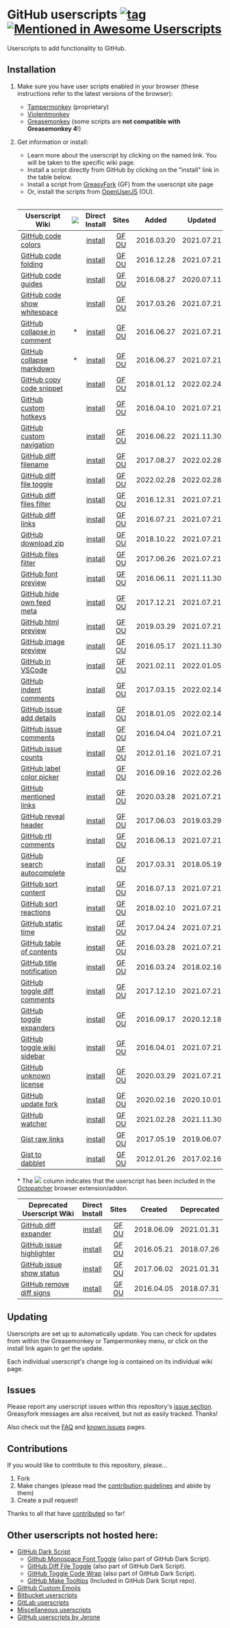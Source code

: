 # GitHub userscripts [![tag](https://img.shields.io/github/tag/Mottie/GitHub-userscripts.svg)](https://github.com/Mottie/GitHub-userscripts/tags) [![Mentioned in Awesome Userscripts](https://awesome.re/mentioned-badge.svg)](https://github.com/brunocvcunha/awesome-userscripts#readme)

Userscripts to add functionality to GitHub.

## Installation

1. Make sure you have user scripts enabled in your browser (these instructions refer to the latest versions of the browser):

	* [Tampermonkey](https://www.tampermonkey.net/) (proprietary)
	* [Violentmonkey](https://violentmonkey.github.io/get-it/)
	* [Greasemonkey](https://addons.mozilla.org/firefox/addon/greasemonkey/) (some scripts are **not compatible with Greasemonkey 4**!)

2. Get information or install:
	* Learn more about the userscript by clicking on the named link. You will be taken to the specific wiki page.
	* Install a script directly from GitHub by clicking on the "install" link in the table below.
	* Install a script from [GreasyFork](https://greasyfork.org/en/users/24847-mottie) (GF) from the userscript site page
	* Or, install the scripts from [OpenUserJS](https://openuserjs.org/users/Mottie/scripts) (OU).<br><br>

	| Userscript Wiki                        | ![][ico] | Direct<br>Install | Sites                 | Added      | Updated    |
	|----------------------------------------|:---:|:------------------:|:-------------------------:|:----------:|:----------:|
	| [GitHub code colors][ccr-wiki]         |     | [install][ccr-raw] | [GF][ccr-gf] [OU][ccr-ou] | 2016.03.20 | 2021.07.21 |
	| [GitHub code folding][cfd-wiki]        |     | [install][cfd-raw] | [GF][cfd-gf] [OU][cfd-ou] | 2016.12.28 | 2021.07.21 |
	| [GitHub code guides][cgl-wiki]         |     | [install][cgl-raw] | [GF][cgl-gf] [OU][cgl-ou] | 2016.08.27 | 2020.07.11 |
	| [GitHub code show whitespace][csw-wiki]|     | [install][csw-raw] | [GF][csw-gf] [OU][csw-ou] | 2017.03.26 | 2021.07.21 |
	| [GitHub collapse in comment][cic-wiki] |  *  | [install][cic-raw] | [GF][cic-gf] [OU][cic-ou] | 2016.06.27 | 2021.07.21 |
	| [GitHub collapse markdown][cmd-wiki]   |  *  | [install][cmd-raw] | [GF][cmd-gf] [OU][cmd-ou] | 2016.06.27 | 2021.07.21 |
	| [GitHub copy code snippet][ccs-wiki]   |     | [install][ccs-raw] | [GF][ccs-gf] [OU][ccs-ou] | 2018.01.12 | 2022.02.24 |
	| [GitHub custom hotkeys][chk-wiki]      |     | [install][chk-raw] | [GF][chk-gf] [OU][chk-ou] | 2016.04.10 | 2021.07.21 |
	| [GitHub custom navigation][cnv-wiki]   |     | [install][cnv-raw] | [GF][cnv-gf] [OU][cnv-ou] | 2016.06.22 | 2021.11.30 |
	| [GitHub diff filename][dfn-wiki]       |     | [install][dfn-raw] | [GF][dfn-gf] [OU][dfn-ou] | 2017.08.27 | 2022.02.28 |
	| [GitHub diff file toggle][dft-wiki]    |     | [install][dft-raw] | [GF][dft-gf] [OU][dft-ou] | 2022.02.28 | 2022.02.28 |
	| [GitHub diff files filter][dff-wiki]   |     | [install][dff-raw] | [GF][dff-gf] [OU][dff-ou] | 2016.12.31 | 2021.07.21 |
	| [GitHub diff links][dfl-wiki]          |     | [install][dfl-raw] | [GF][dfl-gf] [OU][dfl-ou] | 2016.07.21 | 2021.07.21 |
	| [GitHub download zip][dlz-wiki]        |     | [install][dlz-raw] | [GF][dlz-gf] [OU][dlz-ou] | 2018.10.22 | 2021.07.21 |
	| [GitHub files filter][gff-wiki]        |     | [install][gff-raw] | [GF][gff-gf] [OU][gff-ou] | 2017.06.26 | 2021.07.21 |
	| [GitHub font preview][fpv-wiki]        |     | [install][fpv-raw] | [GF][fpv-gf] [OU][fpv-ou] | 2016.06.11 | 2021.11.30 |
	| [GitHub hide own feed meta][hof-wiki]  |     | [install][hof-raw] | [GF][hof-gf] [OU][hof-ou] | 2017.12.21 | 2021.07.21 |
	| [GitHub html preview][ghp-wiki]        |     | [install][ghp-raw] | [GF][ghp-gf] [OU][ghp-ou] | 2019.03.29 | 2021.07.21 |
	| [GitHub image preview][ipv-wiki]       |     | [install][ipv-raw] | [GF][ipv-gf] [OU][ipv-ou] | 2016.05.17 | 2021.11.30 |
	| [GitHub in VSCode][ivs-wiki]           |     | [install][ivs-raw] | [GF][ivs-gf] [OU][ivs-ou] | 2021.02.11 | 2022.01.05 |
	| [GitHub indent comments][ioc-wiki]     |     | [install][ioc-raw] | [GF][ioc-gf] [OU][ioc-ou] | 2017.03.15 | 2022.02.14 |
	| [GitHub issue add details][iad-wiki]   |     | [install][iad-raw] | [GF][iad-gf] [OU][iad-ou] | 2018.01.05 | 2022.02.14 |
	| [GitHub issue comments][ic1-wiki]      |     | [install][ic1-raw] | [GF][ic1-gf] [OU][ic1-ou] | 2016.04.04 | 2021.07.21 |
	| [GitHub issue counts][ic2-wiki]        |     | [install][ic2-raw] | [GF][ic2-gf] [OU][ic2-ou] | 2012.01.16 | 2021.07.21 |
	| [GitHub label color picker][glc-wiki]  |     | [install][glc-raw] | [GF][glc-gf] [OU][glc-ou] | 2016.09.16 | 2022.02.26 |
	| [GitHub mentioned links][iml-wiki]     |     | [install][iml-raw] | [GF][iml-gf] [OU][iml-ou] | 2020.03.28 | 2021.07.21 |
	| [GitHub reveal header][rhd-wiki]       |     | [install][rhd-raw] | [GF][rhd-gf] [OU][rhd-ou] | 2017.06.03 | 2019.03.29 |
	| [GitHub rtl comments][rtl-wiki]        |     | [install][rtl-raw] | [GF][rtl-gf] [OU][rtl-ou] | 2016.06.13 | 2021.07.21 |
	| [GitHub search autocomplete][sac-wiki] |     | [install][sac-raw] | [GF][sac-gf] [OU][sac-ou] | 2017.03.31 | 2018.05.19 |
	| [GitHub sort content][srt-wiki]        |     | [install][srt-raw] | [GF][srt-gf] [OU][srt-ou] | 2016.07.13 | 2021.07.21 |
	| [GitHub sort reactions][gsr-wiki]      |     | [install][gsr-raw] | [GF][gsr-gf] [OU][gsr-ou] | 2018.02.10 | 2021.07.21 |
	| [GitHub static time][stt-wiki]         |     | [install][stt-raw] | [GF][stt-gf] [OU][stt-ou] | 2017.04.24 | 2021.07.21 |
	| [GitHub table of contents][toc-wiki]   |     | [install][toc-raw] | [GF][toc-gf] [OU][toc-ou] | 2016.03.28 | 2021.07.21 |
	| [GitHub title notification][tbn-wiki]  |     | [install][tbn-raw] | [GF][tbn-gf] [OU][tbn-ou] | 2016.03.24 | 2018.02.16 |
	| [GitHub toggle diff comments][tdc-wiki]|     | [install][tdc-raw] | [GF][tdc-gf] [OU][tdc-ou] | 2017.12.10 | 2021.07.21 |
	| [GitHub toggle expanders][tex-wiki]    |     | [install][tex-raw] | [GF][tex-gf] [OU][tex-ou] | 2016.09.17 | 2020.12.18 |
	| [GitHub toggle wiki sidebar][tws-wiki] |     | [install][tws-raw] | [GF][tws-gf] [OU][tws-ou] | 2016.04.01 | 2021.07.21 |
	| [GitHub unknown license][gul-wiki]     |     | [install][gul-raw] | [GF][gul-gf] [OU][gul-ou] | 2020.03.29 | 2021.07.21 |
	| [GitHub update fork][ufk-wiki]         |     | [install][ufk-raw] | [GF][ufk-gf] [OU][ufk-ou] | 2020.02.16 | 2020.10.01 |
	| [GitHub watcher][wat-wiki]             |     | [install][wat-raw] | [GF][wat-gf] [OU][wat-ou] | 2021.02.28 | 2021.11.30 |
	| [Gist raw links][grl-wiki]             |     | [install][grl-raw] | [GF][grl-gf] [OU][grl-ou] | 2017.05.19 | 2019.06.07 |
	| [Gist to dabblet][g2d-wiki]            |     | [install][g2d-raw] | [GF][g2d-gf] [OU][g2d-ou] | 2012.01.26 | 2017.02.16 |

	\* The ![][ico] column indicates that the userscript has been included in the [Octopatcher](https://github.com/Mottie/Octopatcher) browser extension/addon.


	| Deprecated Userscript Wiki             | Direct<br>Install  | Sites                     | Created    | Deprecated |
	|----------------------------------------|:------------------:|:-------------------------:|:----------:|:----------:|
	| [GitHub diff expander][dex-wiki]       | [install][dex-raw] | [GF][dex-gf] [OU][dex-ou] | 2018.06.09 | 2021.01.31 |
	| [GitHub issue highlighter][gih-wiki]   | [install][gih-raw] | [GF][gih-gf] [OU][gih-ou] | 2016.05.21 | 2018.07.26 |
	| [GitHub issue show status][iss-wiki]   | [install][iss-raw] | [GF][iss-gf] [OU][iss-ou] | 2017.06.02 | 2021.01.31 |
	| [GitHub remove diff signs][rds-wiki]   | [install][rds-raw] | [GF][rds-gf] [OU][rds-ou] | 2016.04.05 | 2018.07.31 |

[ccr-wiki]: https://github.com/Mottie/GitHub-userscripts/wiki/GitHub-code-colors
[ccs-wiki]: https://github.com/Mottie/GitHub-userscripts/wiki/GitHub-copy-code-snippet
[cfd-wiki]: https://github.com/Mottie/GitHub-userscripts/wiki/GitHub-code-folding
[cgl-wiki]: https://github.com/Mottie/GitHub-userscripts/wiki/GitHub-code-guides
[chk-wiki]: https://github.com/Mottie/GitHub-userscripts/wiki/GitHub-custom-hotkeys
[cic-wiki]: https://github.com/Mottie/GitHub-userscripts/wiki/GitHub-collapse-in-comment
[cmd-wiki]: https://github.com/Mottie/GitHub-userscripts/wiki/GitHub-collapse-markdown
[cnv-wiki]: https://github.com/Mottie/GitHub-userscripts/wiki/GitHub-custom-navigation
[csw-wiki]: https://github.com/Mottie/GitHub-userscripts/wiki/GitHub-code-show-whitespace
[dex-wiki]: https://github.com/Mottie/GitHub-userscripts/wiki/GitHub-diff-expander
[dff-wiki]: https://github.com/Mottie/GitHub-userscripts/wiki/GitHub-diff-files-filter
[dft-wiki]: https://github.com/Mottie/GitHub-userscripts/wiki/GitHub-diff-file-toggle
[dfl-wiki]: https://github.com/Mottie/GitHub-userscripts/wiki/GitHub-diff-links
[dfn-wiki]: https://github.com/Mottie/GitHub-userscripts/wiki/GitHub-diff-filename
[dlz-wiki]: https://github.com/Mottie/GitHub-userscripts/wiki/GitHub-download-zip
[fpv-wiki]: https://github.com/Mottie/GitHub-userscripts/wiki/GitHub-font-preview
[g2d-wiki]: https://github.com/Mottie/GitHub-userscripts/wiki/Gist-to-dabblet
[gff-wiki]: https://github.com/Mottie/GitHub-userscripts/wiki/GitHub-files-filter
[ghp-wiki]: https://github.com/Mottie/GitHub-userscripts/wiki/GitHub-html-preview
[gih-wiki]: https://github.com/Mottie/GitHub-userscripts/wiki/GitHub-issue-highlighter
[glc-wiki]: https://github.com/Mottie/GitHub-userscripts/wiki/GitHub-label-color-picker
[grl-wiki]: https://github.com/Mottie/GitHub-userscripts/wiki/Gist-raw-links
[gsr-wiki]: https://github.com/Mottie/GitHub-userscripts/wiki/GitHub-sort-reactions
[gul-wiki]: https://github.com/Mottie/GitHub-userscripts/wiki/GitHub-unknown-license
[hof-wiki]: https://github.com/Mottie/GitHub-userscripts/wiki/GitHub-hide-own-feed-meta
[iad-wiki]: https://github.com/Mottie/GitHub-userscripts/wiki/GitHub-issue-add-details
[ic1-wiki]: https://github.com/Mottie/GitHub-userscripts/wiki/GitHub-issue-comments
[ic2-wiki]: https://github.com/Mottie/GitHub-userscripts/wiki/GitHub-issue-counts
[iml-wiki]: https://github.com/Mottie/GitHub-userscripts/wiki/GitHub-mentioned-links
[ioc-wiki]: https://github.com/Mottie/GitHub-userscripts/wiki/GitHub-indent-comments
[ipv-wiki]: https://github.com/Mottie/GitHub-userscripts/wiki/GitHub-image-preview
[iss-wiki]: https://github.com/Mottie/GitHub-userscripts/wiki/GitHub-issue-show-status
[ivs-wiki]: https://github.com/Mottie/GitHub-userscripts/wiki/GitHub-in-VSCode
[rds-wiki]: https://github.com/Mottie/GitHub-userscripts/wiki/GitHub-remove-diff-signs
[rhd-wiki]: https://github.com/Mottie/GitHub-userscripts/wiki/GitHub-reveal-header
[rtl-wiki]: https://github.com/Mottie/GitHub-userscripts/wiki/GitHub-rtl-comments
[sac-wiki]: https://github.com/Mottie/GitHub-userscripts/wiki/GitHub-search-autocomplete
[srt-wiki]: https://github.com/Mottie/GitHub-userscripts/wiki/GitHub-sort-content
[stt-wiki]: https://github.com/Mottie/GitHub-userscripts/wiki/GitHub-static-time
[tbn-wiki]: https://github.com/Mottie/GitHub-userscripts/wiki/GitHub-title-notification
[tdc-wiki]: https://github.com/Mottie/GitHub-userscripts/wiki/GitHub-toggle-diff-comments
[tex-wiki]: https://github.com/Mottie/GitHub-userscripts/wiki/GitHub-toggle-expanders
[toc-wiki]: https://github.com/Mottie/GitHub-userscripts/wiki/GitHub-table-of-contents
[tws-wiki]: https://github.com/Mottie/GitHub-userscripts/wiki/GitHub-toggle-wiki-sidebar
[ufk-wiki]: https://github.com/Mottie/GitHub-userscripts/wiki/GitHub-update-fork
[wat-wiki]: https://github.com/Mottie/GitHub-userscripts/wiki/GitHub-watcher

[ccr-raw]: https://raw.githubusercontent.com/Mottie/GitHub-userscripts/master/github-code-colors.user.js
[ccs-raw]: https://raw.githubusercontent.com/Mottie/GitHub-userscripts/master/github-copy-code-snippet.user.js
[cfd-raw]: https://raw.githubusercontent.com/Mottie/GitHub-userscripts/master/github-code-folding.user.js
[cgl-raw]: https://raw.githubusercontent.com/Mottie/GitHub-userscripts/master/github-code-guides.user.js
[chk-raw]: https://raw.githubusercontent.com/Mottie/GitHub-userscripts/master/github-custom-hotkeys.user.js
[cic-raw]: https://raw.githubusercontent.com/Mottie/GitHub-userscripts/master/github-collapse-in-comment.user.js
[cmd-raw]: https://raw.githubusercontent.com/Mottie/GitHub-userscripts/master/github-collapse-markdown.user.js
[cnv-raw]: https://raw.githubusercontent.com/Mottie/GitHub-userscripts/master/github-custom-navigation.user.js
[csw-raw]: https://raw.githubusercontent.com/Mottie/GitHub-userscripts/master/github-code-show-whitespace.user.js
[dex-raw]: https://raw.githubusercontent.com/Mottie/GitHub-userscripts/master/github-diff-expander.user.js
[dff-raw]: https://raw.githubusercontent.com/Mottie/GitHub-userscripts/master/github-diff-files-filter.user.js
[dft-raw]: https://raw.githubusercontent.com/Mottie/GitHub-userscripts/master/github-diff-file-toggle.user.js
[dfl-raw]: https://raw.githubusercontent.com/Mottie/GitHub-userscripts/master/github-diff-links.user.js
[dfn-raw]: https://raw.githubusercontent.com/Mottie/GitHub-userscripts/master/github-diff-filename.user.js
[dlz-raw]: https://raw.githubusercontent.com/Mottie/GitHub-userscripts/master/github-download-zip.user.js
[fpv-raw]: https://raw.githubusercontent.com/Mottie/GitHub-userscripts/master/github-font-preview.user.js
[g2d-raw]: https://raw.githubusercontent.com/Mottie/GitHub-userscripts/master/gist-to-dabblet.user.js
[gff-raw]: https://raw.githubusercontent.com/Mottie/GitHub-userscripts/master/github-files-filter.user.js
[ghp-raw]: https://raw.githubusercontent.com/Mottie/GitHub-userscripts/master/github-html-preview.user.js
[gih-raw]: https://raw.githubusercontent.com/Mottie/GitHub-userscripts/master/github-issue-highlighter.user.js
[glc-raw]: https://raw.githubusercontent.com/Mottie/GitHub-userscripts/master/github-label-color-picker.user.js
[grl-raw]: https://raw.githubusercontent.com/Mottie/GitHub-userscripts/master/gist-raw-links.user.js
[gsr-raw]: https://raw.githubusercontent.com/Mottie/GitHub-userscripts/master/github-sort-reactions.user.js
[gul-raw]: https://raw.githubusercontent.com/Mottie/GitHub-userscripts/master/github-unknown-license.user.js
[hof-raw]: https://raw.githubusercontent.com/Mottie/GitHub-userscripts/master/github-hide-own-feed-meta.user.js
[iad-raw]: https://raw.githubusercontent.com/Mottie/GitHub-userscripts/master/github-issue-add-details.user.js
[ic1-raw]: https://raw.githubusercontent.com/Mottie/GitHub-userscripts/master/github-issue-comments.user.js
[ic2-raw]: https://raw.githubusercontent.com/Mottie/GitHub-userscripts/master/github-issue-counts.user.js
[iml-raw]: https://raw.githubusercontent.com/Mottie/GitHub-userscripts/master/github-mentioned-links.user.js
[ioc-raw]: https://raw.githubusercontent.com/Mottie/GitHub-userscripts/master/github-indent-comments.user.js
[ipv-raw]: https://raw.githubusercontent.com/Mottie/GitHub-userscripts/master/github-image-preview.user.js
[iss-raw]: https://raw.githubusercontent.com/Mottie/GitHub-userscripts/master/github-issue-show-status.user.js
[ivs-raw]: https://raw.githubusercontent.com/Mottie/GitHub-userscripts/master/github-in-vscode.user.js
[rds-raw]: https://raw.githubusercontent.com/Mottie/GitHub-userscripts/master/github-remove-diff-signs.user.js
[rhd-raw]: https://raw.githubusercontent.com/Mottie/GitHub-userscripts/master/github-reveal-header.user.js
[rtl-raw]: https://raw.githubusercontent.com/Mottie/GitHub-userscripts/master/github-rtl-comments.user.js
[sac-raw]: https://raw.githubusercontent.com/Mottie/GitHub-userscripts/master/github-search-autocomplete.user.js
[srt-raw]: https://raw.githubusercontent.com/Mottie/GitHub-userscripts/master/github-sort-content.user.js
[stt-raw]: https://raw.githubusercontent.com/Mottie/GitHub-userscripts/master/github-static-time.user.js
[tbn-raw]: https://raw.githubusercontent.com/Mottie/GitHub-userscripts/master/github-title-notification.user.js
[tdc-raw]: https://raw.githubusercontent.com/Mottie/GitHub-userscripts/master/github-toggle-diff-comments.user.js
[tex-raw]: https://raw.githubusercontent.com/Mottie/GitHub-userscripts/master/github-toggle-expanders.user.js
[toc-raw]: https://raw.githubusercontent.com/Mottie/GitHub-userscripts/master/github-toc.user.js
[tws-raw]: https://raw.githubusercontent.com/Mottie/GitHub-userscripts/master/github-toggle-wiki-sidebar.user.js
[ufk-raw]: https://raw.githubusercontent.com/Mottie/GitHub-userscripts/master/github-update-fork.user.js
[wat-raw]: https://raw.githubusercontent.com/Mottie/GitHub-userscripts/master/github-watcher.user.js

[ccr-gf]: https://greasyfork.org/en/scripts/18141-github-code-colors
[ccs-gf]: https://greasyfork.org/en/scripts/37307-github-copy-code-snippet
[cfd-gf]: https://greasyfork.org/en/scripts/26109-github-code-folding
[cgl-gf]: https://greasyfork.org/en/scripts/22674-github-code-guides
[chk-gf]: https://greasyfork.org/en/scripts/18675-github-custom-hotkeys
[cic-gf]: https://greasyfork.org/en/scripts/20973-github-collapse-in-comment
[cmd-gf]: https://greasyfork.org/en/scripts/20974-github-collapse-markdown
[cnv-gf]: https://greasyfork.org/en/scripts/20830-github-custom-navigation
[csw-gf]: https://greasyfork.org/en/scripts/28454-github-code-show-whitespace
[dex-gf]: https://greasyfork.org/en/scripts/369373-github-diff-expander
[dff-gf]: https://greasyfork.org/en/scripts/26191-github-diff-files-filter
[dft-gf]: https://greasyfork.org/en/scripts/440713-github-diff-file-toggle
[dfl-gf]: https://greasyfork.org/en/scripts/21559-github-diff-links
[dfn-gf]: https://greasyfork.org/en/scripts/32634-github-diff-filename
[dlz-gf]: https://greasyfork.org/en/scripts/373514-github-download-zip
[fpv-gf]: https://greasyfork.org/en/scripts/20479-github-font-preview
[g2d-gf]: https://greasyfork.org/en/scripts/18254-gist-to-dabblet
[gff-gf]: https://greasyfork.org/en/scripts/30940-github-files-filter
[ghp-gf]: https://greasyfork.org/en/scripts/381133-github-html-preview
[gih-gf]: https://greasyfork.org/en/scripts/19867-github-issue-highlighter
[glc-gf]: https://greasyfork.org/en/scripts/23270-github-label-color-picker
[grl-gf]: https://greasyfork.org/en/scripts/29888-gist-raw-links
[gsr-gf]: https://greasyfork.org/en/scripts/38354-github-sort-reactions
[gul-gf]: https://greasyfork.org/en/scripts/398945-github-unknown-license
[hof-gf]: https://greasyfork.org/en/scripts/36598-github-hide-own-feed-meta
[iad-gf]: https://greasyfork.org/en/scripts/37056-github-issue-add-details
[ic1-gf]: https://greasyfork.org/en/scripts/18503-github-toggle-issue-comments
[ic2-gf]: https://greasyfork.org/en/scripts/15560-github-show-repo-issues
[iml-gf]: https://greasyfork.org/en/scripts/398907-github-mentioned-links
[ioc-gf]: https://greasyfork.org/en/scripts/28176-github-indent-comment-blocks
[ipv-gf]: https://greasyfork.org/en/scripts/19773-github-image-preview
[iss-gf]: https://greasyfork.org/en/scripts/30268-github-issue-show-status
[ivs-gf]: https://greasyfork.org/en/scripts/421606-github-in-vscode
[rds-gf]: https://greasyfork.org/en/scripts/18520-github-remove-diff-signs
[rhd-gf]: https://greasyfork.org/en/scripts/30308-github-reveal-header
[rtl-gf]: https://greasyfork.org/en/scripts/20542-github-rtl-comment-blocks
[sac-gf]: https://greasyfork.org/en/scripts/28592-github-search-autocomplete
[srt-gf]: https://greasyfork.org/en/scripts/21373-github-sort-content
[stt-gf]: https://greasyfork.org/en/scripts/29239-github-static-time
[tbn-gf]: https://greasyfork.org/en/scripts/18253-github-title-notification
[tdc-gf]: https://greasyfork.org/en/scripts/36237-github-toggle-diff-comments
[tex-gf]: https://greasyfork.org/en/scripts/23303-github-toggle-expanders
[toc-gf]: https://greasyfork.org/en/scripts/18344-github-toc
[tws-gf]: https://greasyfork.org/en/scripts/18433-github-toggle-wiki-sidebar
[ufk-gf]: https://greasyfork.org/en/scripts/398272-github-update-fork
[wat-gf]: https://greasyfork.org/en/scripts/422445-github-watcher

[ccr-ou]: https://openuserjs.org/scripts/Mottie/GitHub_Code_Colors
[ccs-ou]: https://openuserjs.org/scripts/Mottie/GitHub_Copy_Code_Snippet
[cfd-ou]: https://openuserjs.org/scripts/Mottie/GitHub_Code_Folding
[cgl-ou]: https://openuserjs.org/scripts/Mottie/GitHub_Code_Guides
[chk-ou]: https://openuserjs.org/scripts/Mottie/GitHub_Custom_Hotkeys
[cic-ou]: https://openuserjs.org/scripts/Mottie/GitHub_Collapse_In_Comment
[cmd-ou]: https://openuserjs.org/scripts/Mottie/GitHub_Collapse_Markdown
[cnv-ou]: https://openuserjs.org/scripts/Mottie/GitHub_Custom_Navigation
[csw-ou]: https://openuserjs.org/scripts/Mottie/GitHub_Code_Show_Whitespace
[dex-ou]: https://openuserjs.org/scripts/Mottie/GitHub_Diff_Expander
[dff-ou]: https://openuserjs.org/scripts/Mottie/GitHub_Diff_Files_Filter
[dft-ou]: https://openuserjs.org/scripts/Mottie/GitHub_Diff_File_Toggle
[dfl-ou]: https://openuserjs.org/scripts/Mottie/GitHub_Diff_Links
[dfn-ou]: https://openuserjs.org/scripts/Mottie/GitHub_Diff_Filename
[dlz-ou]: https://openuserjs.org/scripts/Mottie/GitHub_Download_ZIP
[fpv-ou]: https://openuserjs.org/scripts/Mottie/GitHub_Font_Preview
[g2d-ou]: https://openuserjs.org/scripts/Mottie/Gist_to_dabblet
[gff-ou]: https://openuserjs.org/scripts/Mottie/GitHub_Files_Filter
[ghp-ou]: https://openuserjs.org/scripts/Mottie/GitHub_HTML_Preview
[gih-ou]: https://openuserjs.org/scripts/Mottie/GitHub_Issue_Highlighter
[glc-ou]: https://openuserjs.org/scripts/Mottie/GitHub_Label_Color_Picker
[grl-ou]: https://openuserjs.org/scripts/Mottie/Gist_Raw_Links
[gsr-ou]: https://openuserjs.org/scripts/Mottie/GitHub_Sort_Reactions
[gul-ou]: https://openuserjs.org/scripts/Mottie/GitHub_unknown_license
[hof-ou]: https://openuserjs.org/scripts/Mottie/GitHub_Hide_Own_Feed_Meta
[iad-ou]: https://openuserjs.org/scripts/Mottie/GitHub_Issue_Add_Details
[ic1-ou]: https://openuserjs.org/scripts/Mottie/GitHub_Issue_Comments
[ic2-ou]: https://openuserjs.org/scripts/Mottie/GitHub_Show_Repo_Issues
[iml-ou]: https://openuserjs.org/scripts/Mottie/GitHub_Mentioned_Links
[ioc-ou]: https://openuserjs.org/scripts/Mottie/GitHub_Indent_Comments
[ipv-ou]: https://openuserjs.org/scripts/Mottie/GitHub_Image_Preview
[iss-ou]: https://openuserjs.org/scripts/Mottie/GitHub_Issue_Show_Status
[ivs-ou]: https://openuserjs.org/scripts/Mottie/GitHub_in_VSCode
[rds-ou]: https://openuserjs.org/scripts/Mottie/GitHub_Remove_Diff_Signs
[rhd-ou]: https://openuserjs.org/scripts/Mottie/GitHub_Reveal_Header
[rtl-ou]: https://openuserjs.org/scripts/Mottie/GitHub_RTL_Comment_Blocks
[sac-ou]: https://openuserjs.org/scripts/Mottie/GitHub_Search_Autocomplete
[srt-ou]: https://openuserjs.org/scripts/Mottie/GitHub_Sort_Content
[stt-ou]: https://openuserjs.org/scripts/Mottie/GitHub_Static_Time
[tbn-ou]: https://openuserjs.org/scripts/Mottie/GitHub_Title_Notification
[tdc-ou]: https://openuserjs.org/scripts/Mottie/GitHub_Toggle_Diff_Comments
[tex-ou]: https://openuserjs.org/scripts/Mottie/GitHub_Toggle_Expanders
[toc-ou]: https://openuserjs.org/scripts/Mottie/GitHub_Table_of_Contents
[tws-ou]: https://openuserjs.org/scripts/Mottie/GitHub_Toggle_Wiki_Sidebar
[ufk-ou]: https://openuserjs.org/scripts/Mottie/GitHub_Update_Fork
[wat-ou]: https://openuserjs.org/scripts/Mottie/GitHub_Watcher

[ico]: https://raw.githubusercontent.com/Mottie/Octopatcher/master/src/images/icon16.png

## Updating

Userscripts are set up to automatically update. You can check for updates from within the Greasemonkey or Tampermonkey menu, or click on the install link again to get the update.

Each individual userscript's change log is contained on its individual wiki page.

## Issues

Please report any userscript issues within this repository's [issue section](https://github.com/Mottie/GitHub-userscripts/issues). Greasyfork messages are also received, but not as easily tracked. Thanks!

Also check out the [FAQ](https://github.com/Mottie/GitHub-userscripts/wiki/FAQ) and [known issues](https://github.com/Mottie/GitHub-userscripts/wiki/Known-issues) pages.

## Contributions

If you would like to contribute to this repository, please...

1. Fork
2. Make changes (please read the [contribution guidelines](./CONTRIBUTING.md) and abide by them)
3. Create a pull request!

Thanks to all that have [contributed](./AUTHORS) so far!

## Other userscripts not hosted here:

* [GitHub Dark Script](https://github.com/StylishThemes/GitHub-Dark-Script)
	* [Github Monospace Font Toggle](https://greasyfork.org/en/scripts/18787-github-monospace-font-toggle) (also part of GitHub Dark Script).
	* [GitHub Diff File Toggle](https://greasyfork.org/en/scripts/18788-github-diff-file-toggle) (also part of GitHub Dark Script).
	* [GitHub Toggle Code Wrap](https://greasyfork.org/en/scripts/18789-github-toggle-code-wrap) (also part of GitHub Dark Script).
	* [GitHub Make Tooltips](https://greasyfork.org/en/scripts/22194) (Included in GitHub Dark Script repo).
* [GitHub Custom Emojis](https://github.com/StylishThemes/GitHub-Custom-Emojis)
* [Bitbucket userscripts](https://bitbucket.org/mottie/bitbucket-userscripts)
* [GitLab userscripts](https://gitlab.com/Mottie/GitLab-userscripts)
* [Miscellaneous userscripts](https://github.com/Mottie/Misc-userscripts)
* [GitHub userscripts by Jerone](https://github.com/jerone/UserScripts#github)
